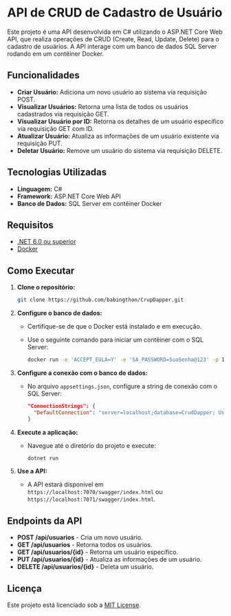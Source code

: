 
# API de CRUD de Cadastro de Usuário

Este projeto é uma API desenvolvida em C# utilizando o ASP.NET Core Web API, que realiza operações de CRUD (Create, Read, Update, Delete) para o cadastro de usuários. A API interage com um banco de dados SQL Server rodando em um contêiner Docker.

## Funcionalidades

- **Criar Usuário:** Adiciona um novo usuário ao sistema via requisição POST.
- **Visualizar Usuários:** Retorna uma lista de todos os usuários cadastrados via requisição GET.
- **Visualizar Usuário por ID:** Retorna os detalhes de um usuário específico via requisição GET com ID.
- **Atualizar Usuário:** Atualiza as informações de um usuário existente via requisição PUT.
- **Deletar Usuário:** Remove um usuário do sistema via requisição DELETE.

## Tecnologias Utilizadas

- **Linguagem:** C#
- **Framework:** ASP.NET Core Web API
- **Banco de Dados:** SQL Server em contêiner Docker

## Requisitos

- [.NET 6.0 ou superior](https://dotnet.microsoft.com/download)
- [Docker](https://www.docker.com/get-started)

## Como Executar

1. **Clone o repositório:**

   ```bash
   git clone https://github.com/babingthon/CrupDapper.git
   ```

2. **Configure o banco de dados:**

   - Certifique-se de que o Docker está instalado e em execução.
   - Use o seguinte comando para iniciar um contêiner com o SQL Server:

     ```bash
     docker run -e 'ACCEPT_EULA=Y' -e 'SA_PASSWORD=SuaSenha@123' -p 1433:1433 -d mcr.microsoft.com/mssql/server:2019-latest
     ```

3. **Configure a conexão com o banco de dados:**

   - No arquivo `appsettings.json`, configure a string de conexão com o SQL Server:

     ```json
     "ConnectionStrings": {
       "DefaultConnection": "server=localhost;database=CrudDapper; User Id=SA; Password=SUA_SENHA_FORTE; trusted_connection=false; trustservercertificate=true"
     }
     ```

4. **Execute a aplicação:**

   - Navegue até o diretório do projeto e execute:

     ```bash
     dotnet run
     ```

5. **Use a API:**

   - A API estará disponível em `https://localhost:7070/swagger/index.html` ou `https://localhost:7071/swagger/index.html`.

## Endpoints da API

- **POST /api/usuarios** - Cria um novo usuário.
- **GET /api/usuarios** - Retorna todos os usuários.
- **GET /api/usuarios/{id}** - Retorna um usuário específico.
- **PUT /api/usuarios/{id}** - Atualiza as informações de um usuário.
- **DELETE /api/usuarios/{id}** - Deleta um usuário.

## Licença

Este projeto está licenciado sob a [MIT License](LICENSE).
